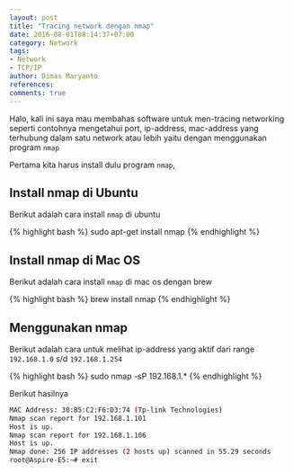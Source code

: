 ```yaml
---
layout: post
title: "Tracing network dengan nmap"
date: 2016-08-01T08:14:37+07:00
category: Network
tags: 
- Network
- TCP/IP
author: Dimas Maryanto
references:
comments: true
---
```


Halo, kali ini saya mau membahas software untuk men-tracing networking seperti contohnya mengetahui port, ip-address, mac-address yang terhubung dalam satu network atau lebih yaitu dengan menggunakan program `nmap`

<!--more-->

Pertama kita harus install dulu program `nmap`,

## Install nmap di Ubuntu

Berikut adalah cara install `nmap` di ubuntu

{% highlight bash %}
sudo apt-get install nmap
{% endhighlight %}

## Install nmap di Mac OS

Berikut adalah cara install `nmap` di mac os dengan brew

{% highlight bash %}
brew install nmap
{% endhighlight %}

## Menggunakan nmap

Berikut adalah cara untuk melihat ip-address yang aktif dari range `192.168.1.0` s/d `192.168.1.254`

{% highlight bash %}
sudo nmap -sP 192.168.1.*
{% endhighlight %}

Berikut hasilnya

```bash
MAC Address: 30:B5:C2:F6:D3:74 (Tp-link Technologies)
Nmap scan report for 192.168.1.101
Host is up.
Nmap scan report for 192.168.1.106
Host is up.
Nmap done: 256 IP addresses (2 hosts up) scanned in 55.29 seconds
root@Aspire-E5:~# exit
```


